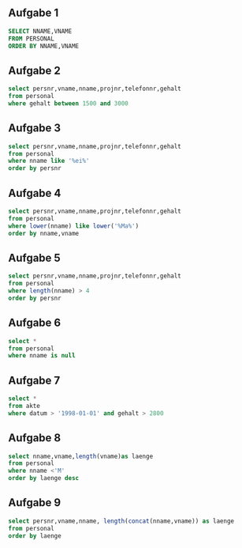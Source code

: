 ## Aufgabe 1

```sql
SELECT NNAME,VNAME
FROM PERSONAL
ORDER BY NNAME,VNAME
```

## Aufgabe 2

```sql
select persnr,vname,nname,projnr,telefonnr,gehalt
from personal
where gehalt between 1500 and 3000
```

## Aufgabe 3

```sql
select persnr,vname,nname,projnr,telefonnr,gehalt
from personal
where nname like '%ei%'
order by persnr
```

## Aufgabe 4

```sql
select persnr,vname,nname,projnr,telefonnr,gehalt
from personal
where lower(nname) like lower('%Ma%')
order by nname,vname
```

## Aufgabe 5

```sql
select persnr,vname,nname,projnr,telefonnr,gehalt
from personal
where length(nname) > 4
order by persnr
```

## Aufgabe 6

```sql
select *
from personal
where nname is null
```

## Aufgabe 7

```sql
select *
from akte
where datum > '1998-01-01' and gehalt > 2800
```

## Aufgabe 8

```sql
select nname,vname,length(vname)as laenge
from personal
where nname <'M'
order by laenge desc
```

## Aufgabe 9

```sql
select persnr,vname,nname, length(concat(nname,vname)) as laenge
from personal
order by laenge
```
